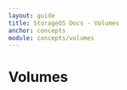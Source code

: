 ```yaml
---
layout: guide
title: StorageOS Docs - Volumes
anchor: concepts
module: concepts/volumes
---
```


# Volumes


